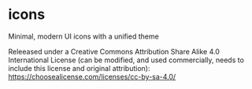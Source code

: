 # icons
Minimal, modern UI icons with a unified theme

Releeased under a Creative Commons Attribution Share Alike 4.0 International License (can be modified, and used commercially, needs to include this license and original attribution):
https://choosealicense.com/licenses/cc-by-sa-4.0/


